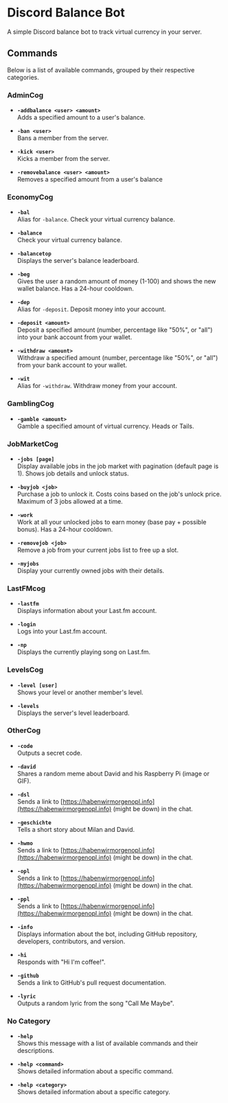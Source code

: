 # Discord Balance Bot

A simple Discord balance bot to track virtual currency in your server.

## Commands

Below is a list of available commands, grouped by their respective categories.


### AdminCog

- **`-addbalance <user> <amount>`**  
  Adds a specified amount to a user's balance.
  
- **`-ban <user>`**  
  Bans a member from the server.
  
- **`-kick <user>`**  
  Kicks a member from the server.
  
- **`-removebalance <user> <amount>`**  
  Removes a specified amount from a user's balance

### EconomyCog

- **`-bal`**  
  Alias for `-balance`. Check your virtual currency balance.
  
- **`-balance`**  
  Check your virtual currency balance.
  
- **`-balancetop`**  
  Displays the server's balance leaderboard.
  
- **`-beg`**  
  Gives the user a random amount of money (1-100) and shows the new wallet balance. Has a 24-hour cooldown.
  
- **`-dep`**  
  Alias for `-deposit`. Deposit money into your account.
  
- **`-deposit <amount>`**  
  Deposit a specified amount (number, percentage like "50%", or "all") into your bank account from your wallet.
  
- **`-withdraw <amount>`**  
  Withdraw a specified amount (number, percentage like "50%", or "all") from your bank account to your wallet.
  
- **`-wit`**  
  Alias for `-withdraw`. Withdraw money from your account.

### GamblingCog

- **`-gamble <amount>`**  
  Gamble a specified amount of virtual currency. Heads or Tails.

### JobMarketCog

- **`-jobs [page]`**  
  Display available jobs in the job market with pagination (default page is 1). Shows job details and unlock status.
  
- **`-buyjob <job>`**  
  Purchase a job to unlock it. Costs coins based on the job's unlock price. Maximum of 3 jobs allowed at a time.
  
- **`-work`**  
  Work at all your unlocked jobs to earn money (base pay + possible bonus). Has a 24-hour cooldown.
  
- **`-removejob <job>`**  
  Remove a job from your current jobs list to free up a slot.
  
- **`-myjobs`**  
  Display your currently owned jobs with their details.


### LastFMcog

- **`-lastfm`**  
  Displays information about your Last.fm account.

- **`-login`**  
  Logs into your Last.fm account.

- **`-np`**  
  Displays the currently playing song on Last.fm.


### LevelsCog

- **`-level [user]`**  
  Shows your level or another member's level.

- **`-levels`**  
  Displays the server's level leaderboard.

  
### OtherCog

- **`-code`**  
  Outputs a secret code.
  
- **`-david`**  
  Shares a random meme about David and his Raspberry Pi (image or GIF).
  
- **`-dsl`**  
  Sends a link to [https://habenwirmorgenopl.info](https://habenwirmorgenopl.info) (might be down) in the chat.
  
- **`-geschichte`**  
  Tells a short story about Milan and David.
  
- **`-hwmo`**  
  Sends a link to [https://habenwirmorgenopl.info](https://habenwirmorgenopl.info) (might be down) in the chat.
  
- **`-opl`**  
  Sends a link to [https://habenwirmorgenopl.info](https://habenwirmorgenopl.info) (might be down) in the chat.
  
- **`-ppl`**  
  Sends a link to [https://habenwirmorgenopl.info](https://habenwirmorgenopl.info) (might be down) in the chat.
  
- **`-info`**  
  Displays information about the bot, including GitHub repository, developers, contributors, and version.
  
- **`-hi`**  
  Responds with "Hi I'm coffee!".
  
- **`-github`**  
  Sends a link to GitHub's pull request documentation.

- **`-lyric`**  
 Outputs a random lyric from the song "Call Me Maybe".

### No Category

- **`-help`**  
  Shows this message with a list of available commands and their descriptions.
  
- **`-help <command>`**  
  Shows detailed information about a specific command.

- **`-help <category>`**  
  Shows detailed information about a specific category.
